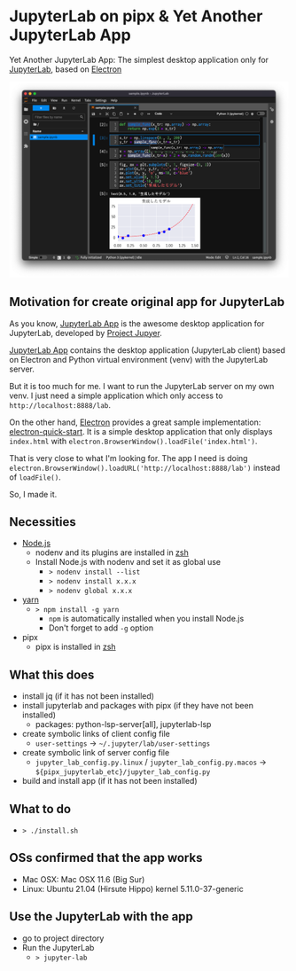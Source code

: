# JupyterLab on pipx & Yet Another JupyterLab App

Yet Another JupyterLab App: The simplest desktop application only for [JupyterLab](https://github.com/jupyterlab/jupyterlab), based on [Electron](https://www.electronjs.org/)

![](screenshot.png)

## Motivation for create original app for JupyterLab

As you know, [JupyterLab App](https://github.com/jupyterlab/jupyterlab_app) is the awesome desktop application for JupyterLab, developed by [Project Jupyer](https://jupyter.org/).

[JupyterLab App](https://github.com/jupyterlab/jupyterlab_app) contains the desktop application (JupyterLab client) based on Electron and Python virtual environment (venv) with the JupyterLab server.

But it is too much for me. I want to run the JupyterLab server on my own venv. I just need a simple application which only access to `http://localhost:8888/lab`.

On the other hand, [Electron](https://www.electronjs.org/) provides a great sample implementation: [electron-quick-start](https://github.com/electron/electron-quick-start). It is a simple desktop application that only displays `index.html` with `electron.BrowserWindow().loadFile('index.html')`.

That is very close to what I'm looking for. The app I need is doing `electron.BrowserWindow().loadURL('http://localhost:8888/lab')` instead of `loadFile()`.

So, I made it.

## Necessities

* [Node.js](https://nodejs.org/)
    * nodenv and its plugins are installed in [zsh](/zsh/)
    * Install Node.js with nodenv and set it as global use
        * `> nodenv install --list`
        * `> nodenv install x.x.x`
        * `> nodenv global x.x.x`
* [yarn](https://yarnpkg.com/)
    * `> npm install -g yarn`
        * `npm` is automatically installed when you install Node.js
        * Don't forget to add `-g` option
* pipx
    * pipx is installed in [zsh](/zsh/)

## What this does

* install jq (if it has not been installed)
* install jupyterlab and packages with pipx (if they have not been installed)
    * packages: python-lsp-server[all], jupyterlab-lsp
* create symbolic links of client config file
    * `user-settings` -> `~/.jupyter/lab/user-settings`
* create symbolic link of server config file
    * `jupyter_lab_config.py.linux` / `jupyter_lab_config.py.macos` -> `${pipx_jupyterlab_etc}/jupyter_lab_config.py`
* build and install app (if it has not been installed)

## What to do

* `> ./install.sh`

## OSs confirmed that the app works

* Mac OSX: Mac OSX 11.6 (Big Sur)
* Linux: Ubuntu 21.04 (Hirsute Hippo) kernel 5.11.0-37-generic

## Use the JupyterLab with the app

* go to project directory
* Run the JupyterLab
    * `> jupyter-lab`
